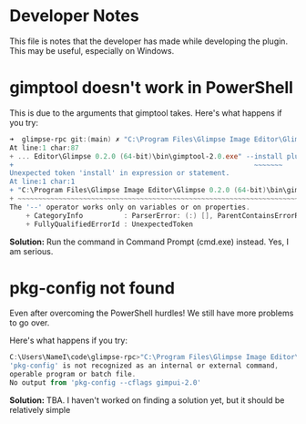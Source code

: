 # Developer Notes
This file is notes that the developer has made while developing the plugin. This may be useful, especially on Windows.

# gimptool doesn't work in PowerShell
This is due to the arguments that gimptool takes. Here's what happens if you try:

```powershell
➜  glimpse-rpc git:(main) ✗ "C:\Program Files\Glimpse Image Editor\Glimpse 0.2.0 (64-bit)\bin\gimptool-2.0.exe" --install plugin.c    
At line:1 char:87
+ ... Editor\Glimpse 0.2.0 (64-bit)\bin\gimptool-2.0.exe" --install plugin. ...
+                                                           ~~~~~~~
Unexpected token 'install' in expression or statement.
At line:1 char:1
+ "C:\Program Files\Glimpse Image Editor\Glimpse 0.2.0 (64-bit)\bin\gim ...
+ ~~~~~~~~~~~~~~~~~~~~~~~~~~~~~~~~~~~~~~~~~~~~~~~~~~~~~~~~~~~~~~~~~~~~~
The '--' operator works only on variables or on properties.
    + CategoryInfo          : ParserError: (:) [], ParentContainsErrorRecordException
    + FullyQualifiedErrorId : UnexpectedToken
```

**Solution:** Run the command in Command Prompt (cmd.exe) instead. Yes, I am serious.

# pkg-config not found
Even after overcoming the PowerShell hurdles! We still have more problems to go over.

Here's what happens if you try:
```powershell
C:\Users\NameI\code\glimpse-rpc>"C:\Program Files\Glimpse Image Editor\Glimpse 0.2.0 (64-bit)\bin\gimptool-2.0.exe" --install plugin.c
'pkg-config' is not recognized as an internal or external command,
operable program or batch file.
No output from 'pkg-config --cflags gimpui-2.0'
```

**Solution:** TBA. I haven't worked on finding a solution yet, but it should be relatively simple